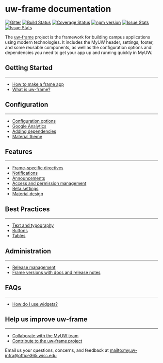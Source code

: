 # uw-frame documentation

[![Gitter](https://badges.gitter.im/UW-Madison-DoIT/uw-frame.svg)](https://gitter.im/UW-Madison-DoIT/uw-frame?utm_source=badge&utm_medium=badge&utm_campaign=pr-badge)
[![Build Status](https://travis-ci.org/UW-Madison-DoIT/uw-frame.svg)](https://travis-ci.org/UW-Madison-DoIT/uw-frame)
[![Coverage Status](https://coveralls.io/repos/UW-Madison-DoIT/uw-frame/badge.svg?branch=master&service=github)](https://coveralls.io/github/UW-Madison-DoIT/uw-frame?branch=master)
[![npm version](https://badge.fury.io/js/uw-frame.svg)](https://badge.fury.io/js/uw-frame)
[![Issue Stats](http://issuestats.com/github/uw-madison-doit/uw-frame/badge/pr)](http://issuestats.com/github/uw-madison-doit/uw-frame)
[![Issue Stats](http://issuestats.com/github/uw-madison-doit/uw-frame/badge/issue)](http://issuestats.com/github/uw-madison-doit/uw-frame)

The [uw-frame](https://github.com/UW-Madison-DoIT/uw-frame) project is the framework for building campus
applications using modern technologies. It includes the MyUW header, settings, footer, and some reusable components,
as well as the configuration options and dependencies you need to get your app up and running quickly in MyUW.


## Getting Started
---
+ [How to make a frame app](quickstart.md)
+ [What is uw-frame?](overview.md)

## Configuration
---
+ [Configuration options](configuration.md)
+ [Google Analytics](Google-analytics.md)
+ [Adding dependencies](injecting-dependencies.md)
+ [Material theme](theming.md)

## Features
---
+ [Frame-specific directives](directives.md)
+ [Notifications](notifications.md)
+ [Announcements](announcements.md)
+ [Access and permission management](coarse-grain-access.md)
+ [Beta settings](beta-settings.md)
+ [Material design](material.md)

## Best Practices
---
+ [Text and typography](text-guidelines.md)
+ [Buttons](buttons.md)
+ [Tables](tables.md)

## Administration
---
+ [Release management](releasing.md)
+ [Frame versions with docs and release notes](versions.md)


## FAQs
---
+ [How do I use widgets?](widgets.md)

## Help us improve uw-frame
---
+ [Collaborate with the MyUW team](https://groups.google.com/forum/#!forum/myuw-developers)
+ [Contribute to the uw-frame project](https://github.com/UW-Madison-DoIT/uw-frame)

Email us your questions, concerns, and feedback at <mailto:myuw-infra@office365.wisc.edu>
